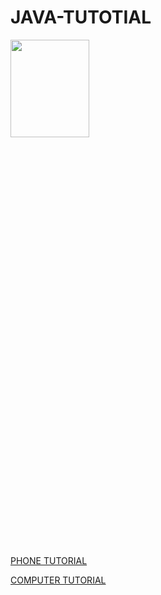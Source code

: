 # JAVA-TUTOTIAL
<style>
 img{
  
</style>

<div id=img>
 
<img src="https://i.imgur.com/PJEnkpd.jpg" height="20%" width="50%"></img>


 <br>
<ls><p><a href="https://www.youtube.com/watch?v=m2uBd4NI3Ag">PHONE TUTORIAL</a></p></ls>

 
 <a href="https://www.youtube.com/watch?v=xk4_1vDrzzo">COMPUTER TUTORIAL</a>
